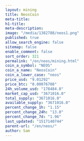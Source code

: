 ```yaml
---
layout: mining
title: NeosCoin
meta-title: 
h1-title: 
meta-description: 
image: "/media/1382788/neos1.png"
published: true
allow_search_engine: false
sitemap: false
enable_comment: false
sort_order: 321
permalink: "/en/neos/mining.html"
coin_a_symbol: "NEOS"
coin_a_name: "NeosCoin"
coin_a_lower_case: "neos"
price_usd: "9.01292"
price_btc: "0.00076708"
24h_volume_usd: "178484.0"
market_cap_usd: "3671016.0"
total_supply: "3671016.0"
available_supply: "3671016.0"
percent_change_1h: "1.15"
percent_change_24h: "13.0"
percent_change_7d: "1.96"
last_updated: "1517140744"
parent-url: "/en/neos/"
author: Sam
---
```


